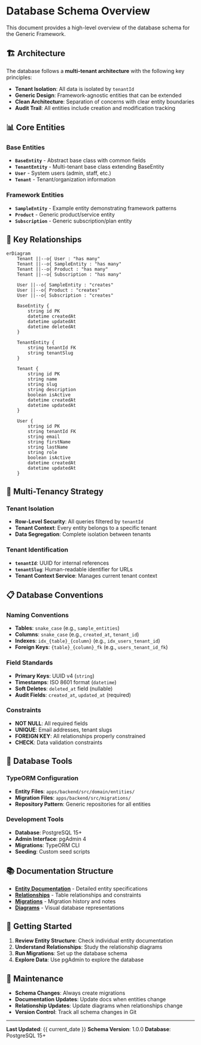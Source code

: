 # Database Schema Overview

This document provides a high-level overview of the database schema for the Generic Framework.

## 🏗️ Architecture

The database follows a **multi-tenant architecture** with the following key principles:

- **Tenant Isolation**: All data is isolated by `tenantId`
- **Generic Design**: Framework-agnostic entities that can be extended
- **Clean Architecture**: Separation of concerns with clear entity boundaries
- **Audit Trail**: All entities include creation and modification tracking

## 📊 Core Entities

### **Base Entities**
- **`BaseEntity`** - Abstract base class with common fields
- **`TenantEntity`** - Multi-tenant base class extending BaseEntity
- **`User`** - System users (admin, staff, etc.)
- **`Tenant`** - Tenant/organization information

### **Framework Entities**
- **`SampleEntity`** - Example entity demonstrating framework patterns
- **`Product`** - Generic product/service entity
- **`Subscription`** - Generic subscription/plan entity

## 🔗 Key Relationships

```mermaid
erDiagram
    Tenant ||--o{ User : "has many"
    Tenant ||--o{ SampleEntity : "has many"
    Tenant ||--o{ Product : "has many"
    Tenant ||--o{ Subscription : "has many"
    
    User ||--o{ SampleEntity : "creates"
    User ||--o{ Product : "creates"
    User ||--o{ Subscription : "creates"
    
    BaseEntity {
        string id PK
        datetime createdAt
        datetime updatedAt
        datetime deletedAt
    }
    
    TenantEntity {
        string tenantId FK
        string tenantSlug
    }
    
    Tenant {
        string id PK
        string name
        string slug
        string description
        boolean isActive
        datetime createdAt
        datetime updatedAt
    }
    
    User {
        string id PK
        string tenantId FK
        string email
        string firstName
        string lastName
        string role
        boolean isActive
        datetime createdAt
        datetime updatedAt
    }
```

## 🎯 Multi-Tenancy Strategy

### **Tenant Isolation**
- **Row-Level Security**: All queries filtered by `tenantId`
- **Tenant Context**: Every entity belongs to a specific tenant
- **Data Segregation**: Complete isolation between tenants

### **Tenant Identification**
- **`tenantId`**: UUID for internal references
- **`tenantSlug`**: Human-readable identifier for URLs
- **Tenant Context Service**: Manages current tenant context

## 📋 Database Conventions

### **Naming Conventions**
- **Tables**: `snake_case` (e.g., `sample_entities`)
- **Columns**: `snake_case` (e.g., `created_at`, `tenant_id`)
- **Indexes**: `idx_{table}_{column}` (e.g., `idx_users_tenant_id`)
- **Foreign Keys**: `{table}_{column}_fk` (e.g., `users_tenant_id_fk`)

### **Field Standards**
- **Primary Keys**: UUID v4 (`string`)
- **Timestamps**: ISO 8601 format (`datetime`)
- **Soft Deletes**: `deleted_at` field (nullable)
- **Audit Fields**: `created_at`, `updated_at` (required)

### **Constraints**
- **NOT NULL**: All required fields
- **UNIQUE**: Email addresses, tenant slugs
- **FOREIGN KEY**: All relationships properly constrained
- **CHECK**: Data validation constraints

## 🔧 Database Tools

### **TypeORM Configuration**
- **Entity Files**: `apps/backend/src/domain/entities/`
- **Migration Files**: `apps/backend/src/migrations/`
- **Repository Pattern**: Generic repositories for all entities

### **Development Tools**
- **Database**: PostgreSQL 15+
- **Admin Interface**: pgAdmin 4
- **Migrations**: TypeORM CLI
- **Seeding**: Custom seed scripts

## 📚 Documentation Structure

- **[Entity Documentation](entities/)** - Detailed entity specifications
- **[Relationships](relationships/)** - Table relationships and constraints
- **[Migrations](migrations/)** - Migration history and notes
- **[Diagrams](diagrams/)** - Visual database representations

## 🚀 Getting Started

1. **Review Entity Structure**: Check individual entity documentation
2. **Understand Relationships**: Study the relationship diagrams
3. **Run Migrations**: Set up the database schema
4. **Explore Data**: Use pgAdmin to explore the database

## 🔄 Maintenance

- **Schema Changes**: Always create migrations
- **Documentation Updates**: Update docs when entities change
- **Relationship Updates**: Update diagrams when relationships change
- **Version Control**: Track all schema changes in Git

---

**Last Updated**: {{ current_date }}
**Schema Version**: 1.0.0
**Database**: PostgreSQL 15+
